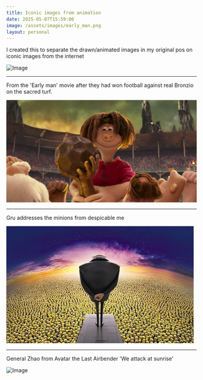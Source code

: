 ```yaml
---
title: Iconic images from animation
date: 2025-05-07T15:59:00
image: /assets/images/early_man.png
layout: personal
---
```

I created this to separate the drawn/animated images in my original pos on iconic images from the internet

![Image](https://pbs.twimg.com/media/Gn42Cb0WsAAb6Nr?format=png&name=small)

---

From the 'Early man' movie after they had won football against real Bronzio on the sacred turf.

![From the 'Early man' movie after they had won football against real Bronzio on the sacred turf.](/assets/images/early_man.png "'Early man' movie after they had won football against real Bronzio on the sacred turf.")

---

Gru addresses the minions from despicable me

![Gru addresses the minions](/assets/images/gru_minions.jpg)

---

General Zhao from Avatar the Last Airbender 'We attack at sunrise'

![Image](https://pbs.twimg.com/media/GnM7K9NXoAAX3bE?format=jpg&name=small)
